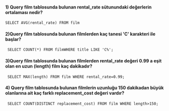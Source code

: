 #### 1) Query film tablosunda bulunan rental_rate sütunundaki değerlerin ortalaması nedir?
```SELECT AVG(rental_rate) FROM film```

#### 2)Query film tablosunda bulunan filmlerden kaç tanesi 'C' karakteri ile başlar?
``` SELECT COUNT(*) FROM filmWHERE title LIKE 'C%';```

#### 3)Query film tablosunda bulunan filmlerden rental_rate değeri 0.99 a eşit olan en uzun (length) film kaç dakikadır?
``` SELECT MAX(length) FROM film WHERE rental_rate=0.99;```

#### 4) Query film tablosunda bulunan filmlerin uzunluğu 150 dakikadan büyük olanlarına ait kaç farklı replacement_cost değeri vardır?
``` SELECT COUNT(DISTINCT replacement_cost) FROM film WHERE length>150;```
